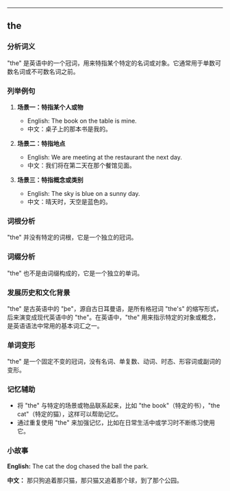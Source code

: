 
---------------
## the
### 分析词义
"the" 是英语中的一个冠词，用来特指某个特定的名词或对象。它通常用于单数可数名词或不可数名词之前。

### 列举例句
1. **场景一：特指某个人或物**
   - English: The book on the table is mine.
   - 中文：桌子上的那本书是我的。

2. **场景二：特指地点**
   - English: We are meeting at the restaurant the next day.
   - 中文：我们将在第二天在那个餐馆见面。

3. **场景三：特指概念或类别**
   - English: The sky is blue on a sunny day.
   - 中文：晴天时，天空是蓝色的。

### 词根分析
"the" 并没有特定的词根，它是一个独立的冠词。

### 词缀分析
"the" 也不是由词缀构成的，它是一个独立的单词。

### 发展历史和文化背景
"the" 是古英语中的 "þe"，源自古日耳曼语，是所有格冠词 "the's" 的缩写形式，后来演变成现代英语中的 "the"。在英语中，"the" 用来指示特定的对象或概念，是英语语法中常用的基本词汇之一。

### 单词变形
"the" 是一个固定不变的冠词，没有名词、单复数、动词、时态、形容词或副词的变形。

### 记忆辅助
- 将 "the" 与特定的场景或物品联系起来，比如 "the book"（特定的书），"the cat"（特定的猫），这样可以帮助记忆。
- 通过重复使用 "the" 来加强记忆，比如在日常生活中或学习时不断练习使用它。

### 小故事
**English:**
The cat the dog chased the ball the park.

**中文：**
那只狗追着那只猫，那只猫又追着那个球，到了那个公园。


